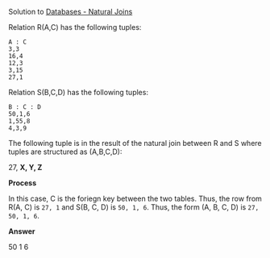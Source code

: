 Solution to [Databases - Natural Joins](https://www.hackerrank.com/challenges/databases-natural-joins/problem)

Relation R(A,C) has the following tuples:
```
A : C
3,3
16,4
12,3
3,15
27,1
```

Relation S(B,C,D) has the following tuples:
```
B : C : D
50,1,6
1,55,8
4,3,9
```

The following tuple is in the result of the natural join between R and S where tuples are structured as (A,B,C,D):

27, **X, Y, Z**


**Process**

In this case, C is the foriegn key between the two tables. Thus, the row from R(A, C) is `27, 1` and S(B, C, D) is `50, 1, 6`. Thus, the form (A, B, C, D) is `27, 50, 1, 6`.


**Answer**

50
1
6
